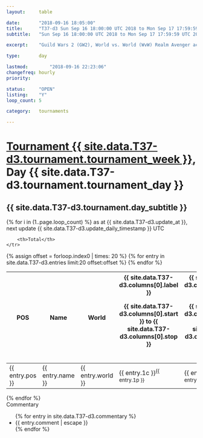 ```yaml
---
layout: 	table

date: 		"2018-09-16 18:05:00"
title: 		"T37-d3 Sun Sep 16 18:00:00 UTC 2018 to Mon Sep 17 17:59:59 UTC 2018"
subtitle: 	"Sun Sep 16 18:00:00 UTC 2018 to Mon Sep 17 17:59:59 UTC 2018"

excerpt:    "Guild Wars 2 (GW2), World vs. World (WvW) Realm Avenger achivement Tournament. \"Every Kill Counts\""

type:       day

lastmod: 		"2018-09-16 22:23:06"
changefreq: hourly
priority:   

status:     "OPEN"
listing:    "Y"
loop_count: 5

category: 	tournaments

---
```

<div class="table_header">
    <h1><a href="{{ site.data.T37-d3.tournament.week_url }}">Tournament {{ site.data.T37-d3.tournament.tournament_week }}</a>, Day {{ site.data.T37-d3.tournament.tournament_day }}</h1>
    <h2>{{ site.data.T37-d3.tournament.day_subtitle }}</h2> 
</div>

{% for i in (1..page.loop_count) %}
<span class="table_nextupdate">as at {{ site.data.T37-d3.update_at }}, next update {{ site.data.T37-d3.update_daily_timestamp }} UTC</span> 
<table class="day_table">
  <colgroup>
    <col style="width:18px">
    <col style="width:55px">
    <col style="width:55px">
    <col style="width:12px">
    <col style="width:12px">
    <col style="width:12px">
    <col style="width:12px">
    <col style="width:12px">
    <col style="width:12px">
    <col style="width:12px">
    <col style="width:12px">
    <col style="width:12px">
    <col style="width:12px">
    <col style="width:12px">
    <col style="width:12px">
    <col style="width:12px">
    <col style="width:12px">
    <col style="width:12px">
    <col style="width:12px">
    <col style="width:12px">
    <col style="width:12px">
    <col style="width:12px">
    <col style="width:12px">
    <col style="width:12px">
    <col style="width:12px">
    <col style="width:12px">
    <col style="width:12px">
    <col style="width:18px">
  </colgroup>  
  <thead>
    <tr>
        <th>POS</th>
        <th class="AlignLeft">Name</th>
        <th class="AlignLeft">World</th>

<th><div class="label">{{ site.data.T37-d3.columns[0].label }}<p class="onhover">{{ site.data.T37-d3.columns[0].start }} to {{ site.data.T37-d3.columns[0].stop }}</p></div>​</th>
<th><div class="label">{{ site.data.T37-d3.columns[1].label }}<p class="onhover">{{ site.data.T37-d3.columns[1].start }} to {{ site.data.T37-d3.columns[1].stop }}</p></div>​</th>
<th><div class="label">{{ site.data.T37-d3.columns[2].label }}<p class="onhover">{{ site.data.T37-d3.columns[2].start }} to {{ site.data.T37-d3.columns[2].stop }}</p></div>​</th>
<th><div class="label">{{ site.data.T37-d3.columns[3].label }}<p class="onhover">{{ site.data.T37-d3.columns[3].start }} to {{ site.data.T37-d3.columns[3].stop }}</p></div>​</th>
<th><div class="label">{{ site.data.T37-d3.columns[4].label }}<p class="onhover">{{ site.data.T37-d3.columns[4].start }} to {{ site.data.T37-d3.columns[4].stop }}</p></div>​</th>
<th><div class="label">{{ site.data.T37-d3.columns[5].label }}<p class="onhover">{{ site.data.T37-d3.columns[5].start }} to {{ site.data.T37-d3.columns[5].stop }}</p></div>​</th>
<th><div class="label">{{ site.data.T37-d3.columns[6].label }}<p class="onhover">{{ site.data.T37-d3.columns[6].start }} to {{ site.data.T37-d3.columns[6].stop }}</p></div>​</th>
<th><div class="label">{{ site.data.T37-d3.columns[7].label }}<p class="onhover">{{ site.data.T37-d3.columns[7].start }} to {{ site.data.T37-d3.columns[7].stop }}</p></div>​</th>
<th><div class="label">{{ site.data.T37-d3.columns[8].label }}<p class="onhover">{{ site.data.T37-d3.columns[8].start }} to {{ site.data.T37-d3.columns[8].stop }}</p></div>​</th>
<th><div class="label">{{ site.data.T37-d3.columns[9].label }}<p class="onhover">{{ site.data.T37-d3.columns[9].start }} to {{ site.data.T37-d3.columns[9].stop }}</p></div>​</th>
<th><div class="label">{{ site.data.T37-d3.columns[10].label }}<p class="onhover">{{ site.data.T37-d3.columns[10].start }} to {{ site.data.T37-d3.columns[10].stop }}</p></div>​</th>

<th><div class="label">{{ site.data.T37-d3.columns[11].label }}<p class="onhover">{{ site.data.T37-d3.columns[11].start }} to {{ site.data.T37-d3.columns[11].stop }}</p></div>​</th>
<th><div class="label">{{ site.data.T37-d3.columns[12].label }}<p class="onhover">{{ site.data.T37-d3.columns[12].start }} to {{ site.data.T37-d3.columns[12].stop }}</p></div>​</th>
<th><div class="label">{{ site.data.T37-d3.columns[13].label }}<p class="onhover">{{ site.data.T37-d3.columns[13].start }} to {{ site.data.T37-d3.columns[13].stop }}</p></div>​</th>
<th><div class="label">{{ site.data.T37-d3.columns[14].label }}<p class="onhover">{{ site.data.T37-d3.columns[14].start }} to {{ site.data.T37-d3.columns[14].stop }}</p></div>​</th>
<th><div class="label">{{ site.data.T37-d3.columns[15].label }}<p class="onhover">{{ site.data.T37-d3.columns[15].start }} to {{ site.data.T37-d3.columns[15].stop }}</p></div>​</th>
<th><div class="label">{{ site.data.T37-d3.columns[16].label }}<p class="onhover">{{ site.data.T37-d3.columns[16].start }} to {{ site.data.T37-d3.columns[16].stop }}</p></div>​</th>
<th><div class="label">{{ site.data.T37-d3.columns[17].label }}<p class="onhover">{{ site.data.T37-d3.columns[17].start }} to {{ site.data.T37-d3.columns[17].stop }}</p></div>​</th>
<th><div class="label">{{ site.data.T37-d3.columns[18].label }}<p class="onhover">{{ site.data.T37-d3.columns[18].start }} to {{ site.data.T37-d3.columns[18].stop }}</p></div>​</th>
<th><div class="label">{{ site.data.T37-d3.columns[19].label }}<p class="onhover">{{ site.data.T37-d3.columns[19].start }} to {{ site.data.T37-d3.columns[19].stop }}</p></div>​</th>
<th><div class="label">{{ site.data.T37-d3.columns[20].label }}<p class="onhover">{{ site.data.T37-d3.columns[20].start }} to {{ site.data.T37-d3.columns[20].stop }}</p></div>​</th>

<th><div class="label">{{ site.data.T37-d3.columns[21].label }}<p class="onhover">{{ site.data.T37-d3.columns[21].start }} to {{ site.data.T37-d3.columns[21].stop }}</p></div>​</th>
<th><div class="label">{{ site.data.T37-d3.columns[22].label }}<p class="onhover">{{ site.data.T37-d3.columns[22].start }} to {{ site.data.T37-d3.columns[22].stop }}</p></div>​</th>
<th><div class="label">{{ site.data.T37-d3.columns[23].label }}<p class="onhover">{{ site.data.T37-d3.columns[23].start }} to {{ site.data.T37-d3.columns[23].stop }}</p></div>​</th>

        <th>Total</th>
    </tr>
  </thead>
  {% assign offset = forloop.index0 | times: 20 %}
<tbody>
{% for entry in site.data.T37-d3.entries limit:20 offset:offset %}
  <tr>
    <td class="pl{{ entry.pos }}">{{ entry.pos }}</td>
    <td class="AlignLeft">{{ entry.name }}</td>
    <td class="AlignLeft">{{ entry.world }}</td>
    <td class="pl{{ entry.1p }}">{{ entry.1c }}<sup>{{ entry.1p }}</sup></td>
    <td class="pl{{ entry.2p }}">{{ entry.2c }}<sup>{{ entry.2p }}</sup></td>
    <td class="pl{{ entry.3p }}">{{ entry.3c }}<sup>{{ entry.3p }}</sup></td>
    <td class="pl{{ entry.4p }}">{{ entry.4c }}<sup>{{ entry.4p }}</sup></td>
    <td class="pl{{ entry.5p }}">{{ entry.5c }}<sup>{{ entry.5p }}</sup></td>
    <td class="pl{{ entry.6p }}">{{ entry.6c }}<sup>{{ entry.6p }}</sup></td>
    <td class="pl{{ entry.7p }}">{{ entry.7c }}<sup>{{ entry.7p }}</sup></td>
    <td class="pl{{ entry.8p }}">{{ entry.8c }}<sup>{{ entry.8p }}</sup></td>
    <td class="pl{{ entry.9p }}">{{ entry.9c }}<sup>{{ entry.9p }}</sup></td>
    <td class="pl{{ entry.10p }}">{{ entry.10c }}<sup>{{ entry.10p }}</sup></td>
    <td class="pl{{ entry.11p }}">{{ entry.11c }}<sup>{{ entry.11p }}</sup></td>
    <td class="pl{{ entry.12p }}">{{ entry.12c }}<sup>{{ entry.12p }}</sup></td>
    <td class="pl{{ entry.13p }}">{{ entry.13c }}<sup>{{ entry.13p }}</sup></td>
    <td class="pl{{ entry.14p }}">{{ entry.14c }}<sup>{{ entry.14p }}</sup></td>
    <td class="pl{{ entry.15p }}">{{ entry.15c }}<sup>{{ entry.15p }}</sup></td>
    <td class="pl{{ entry.16p }}">{{ entry.16c }}<sup>{{ entry.16p }}</sup></td>
    <td class="pl{{ entry.17p }}">{{ entry.17c }}<sup>{{ entry.17p }}</sup></td>
    <td class="pl{{ entry.18p }}">{{ entry.18c }}<sup>{{ entry.18p }}</sup></td>
    <td class="pl{{ entry.19p }}">{{ entry.19c }}<sup>{{ entry.19p }}</sup></td>
    <td class="pl{{ entry.20p }}">{{ entry.20c }}<sup>{{ entry.20p }}</sup></td>
    <td class="pl{{ entry.21p }}">{{ entry.21c }}<sup>{{ entry.21p }}</sup></td>
    <td class="pl{{ entry.22p }}">{{ entry.22c }}<sup>{{ entry.22p }}</sup></td>
    <td class="pl{{ entry.23p }}">{{ entry.23c }}<sup>{{ entry.23p }}</sup></td>
    <td class="pl{{ entry.24p }}">{{ entry.24c }}<sup>{{ entry.24p }}</sup></td>
    <td>{{ entry.total }}</td>
  </tr>
{% endfor %}  
</tbody>
</table>
<div class="leaderboard"></div>
{% endfor %}

<div class="commentary">
  <span class="commentary_title">Commentary</span>
  <ul>
    {% for entry in site.data.T37-d3.commentary %}
    <li class="commentary_list">{{ entry.comment | escape }}</li>
    {% endfor %}
  </ul>
</div>



